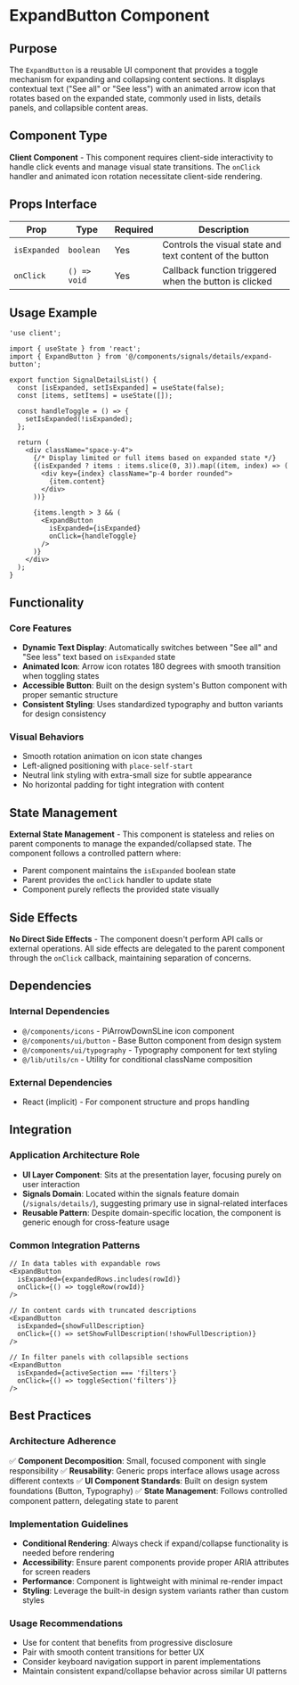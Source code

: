 # ExpandButton Component

## Purpose
The `ExpandButton` is a reusable UI component that provides a toggle mechanism for expanding and collapsing content sections. It displays contextual text ("See all" or "See less") with an animated arrow icon that rotates based on the expanded state, commonly used in lists, details panels, and collapsible content areas.

## Component Type
**Client Component** - This component requires client-side interactivity to handle click events and manage visual state transitions. The `onClick` handler and animated icon rotation necessitate client-side rendering.

## Props Interface

| Prop | Type | Required | Description |
|------|------|----------|-------------|
| `isExpanded` | `boolean` | Yes | Controls the visual state and text content of the button |
| `onClick` | `() => void` | Yes | Callback function triggered when the button is clicked |

## Usage Example

```tsx
'use client';

import { useState } from 'react';
import { ExpandButton } from '@/components/signals/details/expand-button';

export function SignalDetailsList() {
  const [isExpanded, setIsExpanded] = useState(false);
  const [items, setItems] = useState([]);

  const handleToggle = () => {
    setIsExpanded(!isExpanded);
  };

  return (
    <div className="space-y-4">
      {/* Display limited or full items based on expanded state */}
      {(isExpanded ? items : items.slice(0, 3)).map((item, index) => (
        <div key={index} className="p-4 border rounded">
          {item.content}
        </div>
      ))}
      
      {items.length > 3 && (
        <ExpandButton 
          isExpanded={isExpanded} 
          onClick={handleToggle} 
        />
      )}
    </div>
  );
}
```

## Functionality

### Core Features
- **Dynamic Text Display**: Automatically switches between "See all" and "See less" text based on `isExpanded` state
- **Animated Icon**: Arrow icon rotates 180 degrees with smooth transition when toggling states
- **Accessible Button**: Built on the design system's Button component with proper semantic structure
- **Consistent Styling**: Uses standardized typography and button variants for design consistency

### Visual Behaviors
- Smooth rotation animation on icon state changes
- Left-aligned positioning with `place-self-start`
- Neutral link styling with extra-small size for subtle appearance
- No horizontal padding for tight integration with content

## State Management
**External State Management** - This component is stateless and relies on parent components to manage the expanded/collapsed state. The component follows a controlled pattern where:
- Parent component maintains the `isExpanded` boolean state
- Parent provides the `onClick` handler to update state
- Component purely reflects the provided state visually

## Side Effects
**No Direct Side Effects** - The component doesn't perform API calls or external operations. All side effects are delegated to the parent component through the `onClick` callback, maintaining separation of concerns.

## Dependencies

### Internal Dependencies
- `@/components/icons` - PiArrowDownSLine icon component
- `@/components/ui/button` - Base Button component from design system
- `@/components/ui/typography` - Typography component for text styling
- `@/lib/utils/cn` - Utility for conditional className composition

### External Dependencies
- React (implicit) - For component structure and props handling

## Integration

### Application Architecture Role
- **UI Layer Component**: Sits at the presentation layer, focusing purely on user interaction
- **Signals Domain**: Located within the signals feature domain (`/signals/details/`), suggesting primary use in signal-related interfaces
- **Reusable Pattern**: Despite domain-specific location, the component is generic enough for cross-feature usage

### Common Integration Patterns
```tsx
// In data tables with expandable rows
<ExpandButton 
  isExpanded={expandedRows.includes(rowId)} 
  onClick={() => toggleRow(rowId)} 
/>

// In content cards with truncated descriptions
<ExpandButton 
  isExpanded={showFullDescription} 
  onClick={() => setShowFullDescription(!showFullDescription)} 
/>

// In filter panels with collapsible sections
<ExpandButton 
  isExpanded={activeSection === 'filters'} 
  onClick={() => toggleSection('filters')} 
/>
```

## Best Practices

### Architecture Adherence
✅ **Component Decomposition**: Small, focused component with single responsibility
✅ **Reusability**: Generic props interface allows usage across different contexts
✅ **UI Component Standards**: Built on design system foundations (Button, Typography)
✅ **State Management**: Follows controlled component pattern, delegating state to parent

### Implementation Guidelines
- **Conditional Rendering**: Always check if expand/collapse functionality is needed before rendering
- **Accessibility**: Ensure parent components provide proper ARIA attributes for screen readers
- **Performance**: Component is lightweight with minimal re-render impact
- **Styling**: Leverage the built-in design system variants rather than custom styles

### Usage Recommendations
- Use for content that benefits from progressive disclosure
- Pair with smooth content transitions for better UX
- Consider keyboard navigation support in parent implementations
- Maintain consistent expand/collapse behavior across similar UI patterns